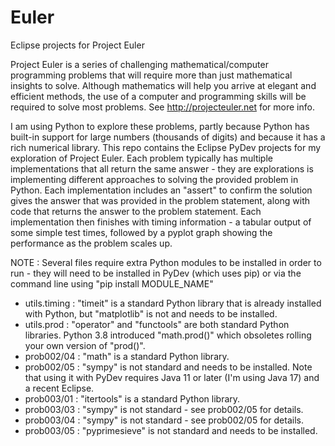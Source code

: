 # Euler
Eclipse projects for Project Euler

Project Euler is a series of challenging mathematical/computer programming problems that will require more than just mathematical insights to solve. Although mathematics will help you arrive at elegant and efficient methods, the use of a computer and programming skills will be required to solve most problems. See http://projecteuler.net for more info.

I am using Python to explore these problems, partly because Python has built-in support for large numbers (thousands of digits) and because it has a rich numerical library. This repo contains the Eclipse PyDev projects for my exploration of Project Euler.  Each problem typically has multiple implementations that all return the same answer - they are explorations is implementing different approaches to solving the provided problem in Python.  Each implementation includes an "assert" to confirm the solution gives the answer that was provided in the problem statement, along with code that returns the answer to the problem statement.  Each implementation then finishes with timing information - a tabular output of some simple test times, followed by a pyplot graph showing the performance as the problem scales up.

NOTE : Several files require extra Python modules to be installed in order to run - they will need to be installed in PyDev (which uses pip) or via the command line using
"pip install MODULE_NAME"

- utils.timing : "timeit" is a standard Python library that is already installed with Python, but "matplotlib" is not and needs to be installed.
- utils.prod : "operator" and "functools" are both standard Python libraries.  Python 3.8 introduced "math.prod()" which obsoletes rolling your own version of "prod()".
- prob002/04 : "math" is a standard Python library.
- prob002/05 : "sympy" is not standard and needs to be installed.  Note that using it with PyDev requires Java 11 or later (I'm using Java 17) and a recent Eclipse.
- prob003/01 : "itertools" is a standard Python library.
- prob003/03 : "sympy" is not standard - see prob002/05 for details.
- prob003/04 : "sympy" is not standard - see prob002/05 for details.
- prob003/05 : "pyprimesieve" is not standard and needs to be installed.